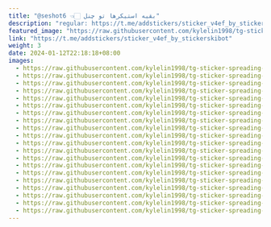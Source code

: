 ```yaml
---
title: "@seshot6 👈🏻 بقیه استیکرها تو چنل"
description: "regular: https://t.me/addstickers/sticker_v4ef_by_stickerskibot"
featured_image: "https://raw.githubusercontent.com/kylelin1998/tg-sticker-spreading-worldwide-images/main/img/4e2dea71-7e9c-4298-b897-a5d9e961e5a4.jpg"
link: "https://t.me/addstickers/sticker_v4ef_by_stickerskibot"
weight: 3
date: 2024-01-12T22:18:18+08:00
images:
  - https://raw.githubusercontent.com/kylelin1998/tg-sticker-spreading-worldwide-images/main/img/4e2dea71-7e9c-4298-b897-a5d9e961e5a4.jpg
  - https://raw.githubusercontent.com/kylelin1998/tg-sticker-spreading-worldwide-images/main/img/0a6d2642-af96-4e2c-8d50-babdaa46b9c3.jpg
  - https://raw.githubusercontent.com/kylelin1998/tg-sticker-spreading-worldwide-images/main/img/f4d1d705-f115-4b06-946a-e91e73b08498.jpg
  - https://raw.githubusercontent.com/kylelin1998/tg-sticker-spreading-worldwide-images/main/img/b9a6338d-6ff5-4044-b248-4a71b49f41a3.jpg
  - https://raw.githubusercontent.com/kylelin1998/tg-sticker-spreading-worldwide-images/main/img/48ef96bb-c9cb-4570-85aa-a09abe590b44.jpg
  - https://raw.githubusercontent.com/kylelin1998/tg-sticker-spreading-worldwide-images/main/img/96a68129-52e1-49d0-9734-4bd3bdbc0879.jpg
  - https://raw.githubusercontent.com/kylelin1998/tg-sticker-spreading-worldwide-images/main/img/5b5e4fc2-cd37-439b-b19f-99c113ad9545.jpg
  - https://raw.githubusercontent.com/kylelin1998/tg-sticker-spreading-worldwide-images/main/img/a7d8ed91-e32c-4e58-b1ab-024fd903bb73.jpg
  - https://raw.githubusercontent.com/kylelin1998/tg-sticker-spreading-worldwide-images/main/img/cda10742-e660-428c-957e-e21c51e34ad1.jpg
  - https://raw.githubusercontent.com/kylelin1998/tg-sticker-spreading-worldwide-images/main/img/45cfcc46-e094-4e7b-a5f6-1e963860c607.jpg
  - https://raw.githubusercontent.com/kylelin1998/tg-sticker-spreading-worldwide-images/main/img/5de186c0-e746-4d75-a922-da6ed50a7422.jpg
  - https://raw.githubusercontent.com/kylelin1998/tg-sticker-spreading-worldwide-images/main/img/c9304bac-900b-47ba-8d22-fcbf219d31bc.jpg
  - https://raw.githubusercontent.com/kylelin1998/tg-sticker-spreading-worldwide-images/main/img/bfad7226-bf90-4396-ba60-03a0aa524a98.jpg
  - https://raw.githubusercontent.com/kylelin1998/tg-sticker-spreading-worldwide-images/main/img/4cf2ae62-5704-45f8-a086-d6472ad44854.jpg
  - https://raw.githubusercontent.com/kylelin1998/tg-sticker-spreading-worldwide-images/main/img/58fd9a64-803a-4a8e-9810-0ba709dca022.jpg
  - https://raw.githubusercontent.com/kylelin1998/tg-sticker-spreading-worldwide-images/main/img/8ebf9cf5-e925-4c5a-a183-b6d57a2cd702.jpg
  - https://raw.githubusercontent.com/kylelin1998/tg-sticker-spreading-worldwide-images/main/img/6f9de8ce-791d-41b5-8ba4-520db9c8d240.jpg
  - https://raw.githubusercontent.com/kylelin1998/tg-sticker-spreading-worldwide-images/main/img/e28869c2-d4e7-41f9-99fa-9237e3bd851c.jpg
  - https://raw.githubusercontent.com/kylelin1998/tg-sticker-spreading-worldwide-images/main/img/493baa79-4592-47b8-bb1e-b40c831f19fe.jpg
  - https://raw.githubusercontent.com/kylelin1998/tg-sticker-spreading-worldwide-images/main/img/efa5ed79-3692-4947-814c-6efe6a59c2fc.jpg
---
```

